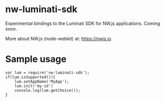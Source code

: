 # nw-luminati-sdk
Experimental bindings to the Luminati SDK for NW.js applications. Coming soon.

More about NW.js (node-webkit) at: https://nwjs.io

# Sample usage
```
var lum = require('nw-luminati-sdk');
if(lum.isSupported()){
	lum.setAppName('MyApp');
	lum.init('my-id')
	console.log(lum.getChoice());
}
```


